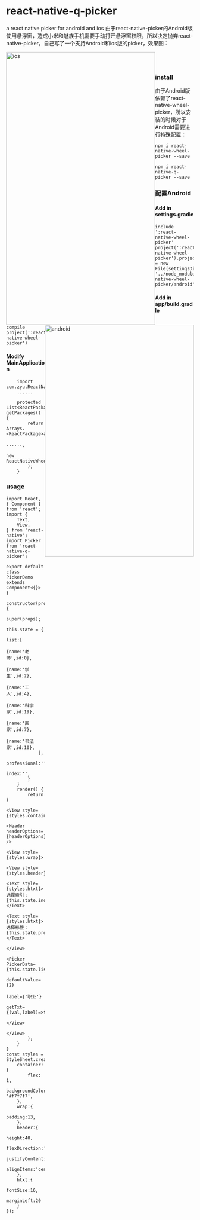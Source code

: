 # react-native-q-picker
a react native picker for android and ios
由于react-native-picker的Android版使用悬浮窗，造成小米和魅族手机需要手动打开悬浮窗权限，所以决定抛弃react-native-picker，自己写了一个支持Android和ios版的picker，效果图：

<img src="https://github.com/pentakill666/react-native-q-picker/blob/master/img/3P157.gif" style="width:400px;height:730px;float:left" alt="ios" />
<img src="https://github.com/pentakill666/react-native-q-picker/blob/master/img/GQZSB.gif" style="width:400px;height:620px;float:right" alt="android"/>

</br>
</br>


### install
由于Android版依赖了react-native-wheel-picker，所以安装的时候对于Android需要进行特殊配置：
```
npm i react-native-wheel-picker --save
```
```
npm i react-native-q-picker --save
```

### 配置Android
 #### Add in settings.gradle
```
include ':react-native-wheel-picker'
project(':react-native-wheel-picker').projectDir = new File(settingsDir, '../node_modules/react-native-wheel-picker/android')
```
#### Add in app/build.gradle
```
compile project(':react-native-wheel-picker')
```
#### Modify MainApplication
```
    import com.zyu.ReactNativeWheelPickerPackage;
    ......

    protected List<ReactPackage> getPackages() {
        return Arrays.<ReactPackage>asList(
            ······，
            new ReactNativeWheelPickerPackage()
        );
    }
```
### usage

```
import React, { Component } from 'react';
import {
    Text,
    View,
} from 'react-native';
import Picker from 'react-native-q-picker';

export default class PickerDemo extends Component<{}> {
    constructor(props) {
        super(props);
        this.state = {
            list:[
                {name:'老师',id:0},
                {name:'学生',id:2},
                {name:'工人',id:4},
                {name:'科学家',id:19},
                {name:'画家',id:7},
                {name:'书法家',id:10},
            ],
            professional:'',
            index:'',
        }
    }
    render() {
        return (
            <View style={styles.container}>
                <Header headerOptions={headerOptions} />
                    <View style={styles.wrap}>
                        <View style={styles.header}>
                            <Text style={styles.htxt}>选择索引：{this.state.index}</Text>
                            <Text style={styles.htxt}>选择标签：{this.state.professional}</Text>
                        </View>
                        <Picker PickerData={this.state.list} 
                        defaultValue={2} 
                        label={'职业'} 
                        getTxt={(val,label)=>this.setState({index:val,professional:label})}/>
                    </View>
            </View>
        );
    }
}
const styles = StyleSheet.create({
    container:{
        flex: 1,
        backgroundColor: '#f7f7f7',
    },
    wrap:{
        padding:13,
    },
    header:{
        height:40,
        flexDirection:'row',
        justifyContent:'center',
        alignItems:'center'
    },
    htxt:{
        fontSize:16,
        marginLeft:20
    }
});
```

